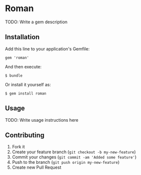 # Roman

TODO: Write a gem description

## Installation

Add this line to your application's Gemfile:

    gem 'roman'

And then execute:

    $ bundle

Or install it yourself as:

    $ gem install roman

## Usage

TODO: Write usage instructions here

## Contributing

1. Fork it
2. Create your feature branch (`git checkout -b my-new-feature`)
3. Commit your changes (`git commit -am 'Added some feature'`)
4. Push to the branch (`git push origin my-new-feature`)
5. Create new Pull Request
